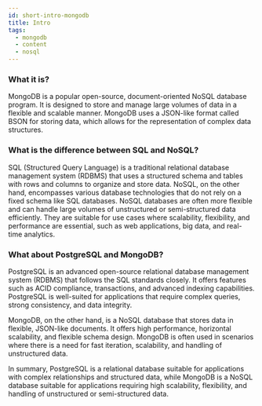 ```yaml
---
id: short-intro-mongodb
title: Intro
tags:
  - mongodb
  - content
  - nosql
---
```


### What it is?

MongoDB is a popular open-source, document-oriented NoSQL database program. It is designed to store and manage large volumes of data in a flexible and scalable manner. MongoDB uses a JSON-like format called BSON for storing data, which allows for the representation of complex data structures.

### What is the difference between SQL and NoSQL?

SQL (Structured Query Language) is a traditional relational database management system (RDBMS) that uses a structured schema and tables with rows and columns to organize and store data. NoSQL, on the other hand, encompasses various database technologies that do not rely on a fixed schema like SQL databases. NoSQL databases are often more flexible and can handle large volumes of unstructured or semi-structured data efficiently. They are suitable for use cases where scalability, flexibility, and performance are essential, such as web applications, big data, and real-time analytics.

### What about PostgreSQL and MongoDB?

PostgreSQL is an advanced open-source relational database management system (RDBMS) that follows the SQL standards closely. It offers features such as ACID compliance, transactions, and advanced indexing capabilities. PostgreSQL is well-suited for applications that require complex queries, strong consistency, and data integrity.

MongoDB, on the other hand, is a NoSQL database that stores data in flexible, JSON-like documents. It offers high performance, horizontal scalability, and flexible schema design. MongoDB is often used in scenarios where there is a need for fast iteration, scalability, and handling of unstructured data.

In summary, PostgreSQL is a relational database suitable for applications with complex relationships and structured data, while MongoDB is a NoSQL database suitable for applications requiring high scalability, flexibility, and handling of unstructured or semi-structured data.